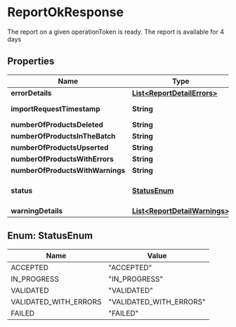 

# ReportOkResponse

The report on a given operationToken is ready. The report is available for 4 days

## Properties

| Name | Type | Description | Notes |
|------------ | ------------- | ------------- | -------------|
|**errorDetails** | [**List&lt;ReportDetailErrors&gt;**](ReportDetailErrors.md) | The list of errors with details. |  |
|**importRequestTimestamp** | **String** | The date when the original batch request was sent. |  |
|**numberOfProductsDeleted** | **String** | The number of products deleted. |  |
|**numberOfProductsInTheBatch** | **String** | The number of products present in the batch. |  |
|**numberOfProductsUpserted** | **String** | The number of products upserted. |  |
|**numberOfProductsWithErrors** | **String** | The number of products with errors. |  |
|**numberOfProductsWithWarnings** | **String** | The number of products with Warnings. |  |
|**status** | [**StatusEnum**](#StatusEnum) | The status of the operation. The operation is completed when the status is one of (VALIDATED,VALIDATED_WITH_ERRORS,FAILED) |  |
|**warningDetails** | [**List&lt;ReportDetailWarnings&gt;**](ReportDetailWarnings.md) | The list of Warnings with details. |  |



## Enum: StatusEnum

| Name | Value |
|---- | -----|
| ACCEPTED | &quot;ACCEPTED&quot; |
| IN_PROGRESS | &quot;IN_PROGRESS&quot; |
| VALIDATED | &quot;VALIDATED&quot; |
| VALIDATED_WITH_ERRORS | &quot;VALIDATED_WITH_ERRORS&quot; |
| FAILED | &quot;FAILED&quot; |



